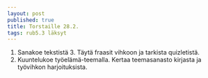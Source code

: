 ```yaml
---
layout: post
published: true
title: Torstaille 28.2.
tags: rub5.3 läksyt
---
```

1. Sanakoe tekstistä 3. Täytä fraasit vihkoon ja tarkista quizletistä.
2. Kuuntelukoe työelämä-teemalla. Kertaa teemasanasto kirjasta ja työvihkon harjoituksista.
